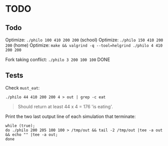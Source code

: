 
#           TODO

## Todo

Optimize: `./philo 100 410 200 200` (school)
Optimize: `./philo 150 410 200 200` (home)
Optimize: `make && valgrind -q --tool=helgrind ./philo 4 410 200 200`

Fork taking conflict: `./philo 3 200 100 100` DONE

##  Tests

Check `must_eat`:

    ./philo 44 410 200 200 4 > out | grep -c eat

> Should return at least 44 x 4 = 176 'is eating'.

Print the two last output line of each simulation that terminate:

    while (true);
    do ./philo 200 205 100 100 > /tmp/out && tail -2 /tmp/out |tee -a out && echo "" |tee -a out;
    done
